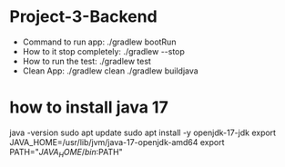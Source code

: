 # Project-3-Backend
* Command to run app: ./gradlew bootRun
* How to it stop completely: ./gradlew --stop
* How to run the test: ./gradlew test
* Clean App: ./gradlew clean ./gradlew buildjava 

# how to install java 17
java -version
sudo apt update
sudo apt install -y openjdk-17-jdk
export JAVA_HOME=/usr/lib/jvm/java-17-openjdk-amd64
export PATH="$JAVA_HOME/bin:$PATH"
